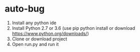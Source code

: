 # auto-bug

1. Install any python ide
2. Install Python 2.7 or 3.6 (use pip python install or download https://www.python.org/downloads/)
3. Clone or download project
4. Open run.py and run it
